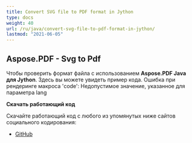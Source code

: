 ```yaml
---
title: Convert SVG file to PDF format in Jython
type: docs
weight: 40
url: /ru/java/convert-svg-file-to-pdf-format-in-jython/
lastmod: "2021-06-05"
---
```


## Aspose.PDF - Svg to Pdf

Чтобы проверить формат файла с использованием **Aspose.PDF Java для Jython**. Здесь вы можете увидеть пример кода.
Ошибка при рендеринге макроса 'code': Недопустимое значение, указанное для параметра lang

**Скачать работающий код**

Скачайте работающий код с любого из упомянутых ниже сайтов социального кодирования:

- [GitHub](https://github.com/aspose-pdf/Aspose.PDF-for-Java/releases)